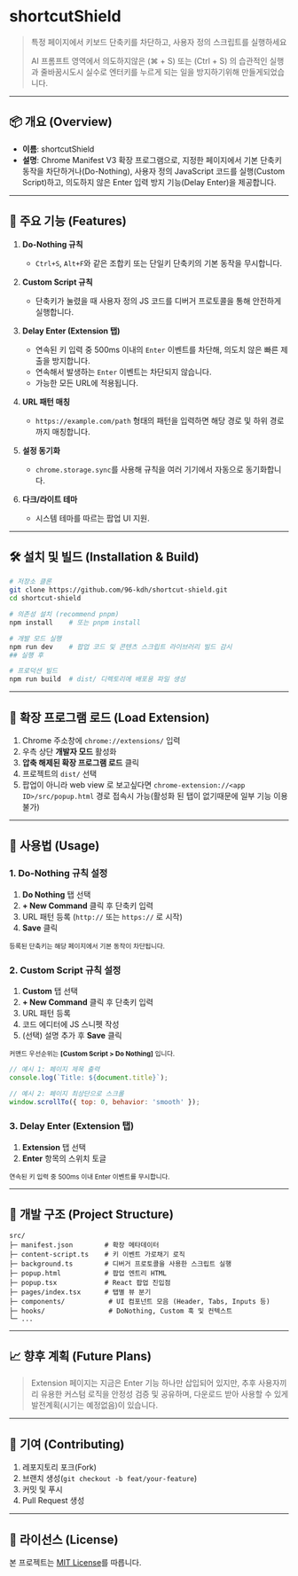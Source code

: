 # shortcutShield

> 특정 페이지에서 키보드 단축키를 차단하고, 사용자 정의 스크립트를 실행하세요  
> 
> AI 프롬프트 영역에서 의도하지않은 (⌘ + S) 또는 (Ctrl + S) 의 습관적인 실행과 줄바꿈시도시 실수로 엔터키를 누르게 되는 일을 방지하기위해 만들게되었습니다.  

---

## 📦 개요 (Overview)

* **이름**: shortcutShield
* **설명**: Chrome Manifest V3 확장 프로그램으로, 지정한 페이지에서 기본 단축키 동작을 차단하거나(Do-Nothing), 사용자 정의 JavaScript 코드를 실행(Custom Script)하고, 의도하지 않은 Enter 입력 방지 기능(Delay Enter)을 제공합니다.

---

## 🚀 주요 기능 (Features)

1. **Do-Nothing 규칙**

    * `Ctrl+S`, `Alt+F`와 같은 조합키 또는 단일키 단축키의 기본 동작을 무시합니다.

2. **Custom Script 규칙**

    * 단축키가 눌렸을 때 사용자 정의 JS 코드를 디버거 프로토콜을 통해 안전하게 실행합니다.

3. **Delay Enter (Extension 탭)**

    * 연속된 키 입력 중 500ms 이내의 `Enter` 이벤트를 차단해, 의도치 않은 빠른 제출을 방지합니다.
    * 연속해서 발생하는 `Enter` 이벤트는 차단되지 않습니다.
    * 가능한 모든 URL에 적용됩니다.

4. **URL 패턴 매칭**

    * `https://example.com/path` 형태의 패턴을 입력하면 해당 경로 및 하위 경로까지 매칭합니다.

5. **설정 동기화**

    * `chrome.storage.sync`를 사용해 규칙을 여러 기기에서 자동으로 동기화합니다.

6. **다크/라이트 테마**

    * 시스템 테마를 따르는 팝업 UI 지원.

---

## 🛠️ 설치 및 빌드 (Installation & Build)

```bash
# 저장소 클론
git clone https://github.com/96-kdh/shortcut-shield.git
cd shortcut-shield

# 의존성 설치 (recommend pnpm)
npm install    # 또는 pnpm install

# 개발 모드 실행
npm run dev    # 팝업 코드 및 콘텐츠 스크립트 라이브러리 빌드 감시
## 실행 후 

# 프로덕션 빌드
npm run build  # dist/ 디렉토리에 배포용 파일 생성
```

---

## 🔧 확장 프로그램 로드 (Load Extension)

1. Chrome 주소창에 `chrome://extensions/` 입력
2. 우측 상단 **개발자 모드** 활성화
3. **압축 해제된 확장 프로그램 로드** 클릭
4. 프로젝트의 `dist/` 선택
5. 팝업이 아니라 web view 로 보고싶다면 `chrome-extension://<app ID>/src/popup.html` 경로 접속시 가능(활성화 된 탭이 없기때문에 일부 기능 이용불가)

---

## 🎯 사용법 (Usage)

### 1. Do-Nothing 규칙 설정

1. **Do Nothing** 탭 선택
2. **+ New Command** 클릭 후 단축키 입력
3. URL 패턴 등록 (`http://` 또는 `https://` 로 시작)
4. **Save** 클릭

<small>등록된 단축키는 해당 페이지에서 기본 동작이 차단됩니다.</small>

### 2. Custom Script 규칙 설정

1. **Custom** 탭 선택
2. **+ New Command** 클릭 후 단축키 입력
3. URL 패턴 등록
4. 코드 에디터에 JS 스니펫 작성
5. (선택) 설명 추가 후 **Save** 클릭

<small>커맨드 우선순위는 **[Custom Script > Do Nothing]** 입니다.</small>

```js
// 예시 1: 페이지 제목 출력
console.log(`Title: ${document.title}`);

// 예시 2: 페이지 최상단으로 스크롤
window.scrollTo({ top: 0, behavior: 'smooth' });
```

### 3. Delay Enter (Extension 탭)

1. **Extension** 탭 선택
2. **Enter** 항목의 스위치 토글

<small>연속된 키 입력 중 500ms 이내 Enter 이벤트를 무시합니다.</small>

---

## 🧩 개발 구조 (Project Structure)

```
src/
├─ manifest.json        # 확장 메타데이터
├─ content-script.ts    # 키 이벤트 가로채기 로직
├─ background.ts        # 디버거 프로토콜을 사용한 스크립트 실행
├─ popup.html           # 팝업 엔트리 HTML
├─ popup.tsx            # React 팝업 진입점
├─ pages/index.tsx      # 탭별 뷰 분기
├─ components/           # UI 컴포넌트 모음 (Header, Tabs, Inputs 등)
├─ hooks/                # DoNothing, Custom 훅 및 컨텍스트
└─ ...
```

---

## 📈 향후 계획 (Future Plans)

> Extension 페이지는 지금은 Enter 기능 하나만 삽입되어 있지만,
> 추후 사용자끼리 유용한 커스텀 로직을 안정성 검증 및 공유하며,
> 다운로드 받아 사용할 수 있게 발전계획(시기는 예정없음)이 있습니다.

---

## 🤝 기여 (Contributing)

1. 레포지토리 포크(Fork)
2. 브랜치 생성(`git checkout -b feat/your-feature`)
3. 커밋 및 푸시
4. Pull Request 생성

---

## 📜 라이선스 (License)

본 프로젝트는 [MIT License](LICENSE)를 따릅니다.
